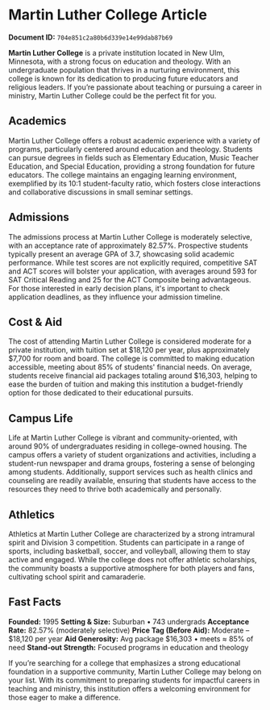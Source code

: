 # Martin Luther College Article

**Document ID:** `704e851c2a80b6d339e14e99dab87b69`

**Martin Luther College** is a private institution located in New Ulm, Minnesota, with a strong focus on education and theology. With an undergraduate population that thrives in a nurturing environment, this college is known for its dedication to producing future educators and religious leaders. If you’re passionate about teaching or pursuing a career in ministry, Martin Luther College could be the perfect fit for you.

## Academics
Martin Luther College offers a robust academic experience with a variety of programs, particularly centered around education and theology. Students can pursue degrees in fields such as Elementary Education, Music Teacher Education, and Special Education, providing a strong foundation for future educators. The college maintains an engaging learning environment, exemplified by its 10:1 student-faculty ratio, which fosters close interactions and collaborative discussions in small seminar settings.

## Admissions
The admissions process at Martin Luther College is moderately selective, with an acceptance rate of approximately 82.57%. Prospective students typically present an average GPA of 3.7, showcasing solid academic performance. While test scores are not explicitly required, competitive SAT and ACT scores will bolster your application, with averages around 593 for SAT Critical Reading and 25 for the ACT Composite being advantageous. For those interested in early decision plans, it's important to check application deadlines, as they influence your admission timeline.

## Cost & Aid
The cost of attending Martin Luther College is considered moderate for a private institution, with tuition set at $18,120 per year, plus approximately $7,700 for room and board. The college is committed to making education accessible, meeting about 85% of students' financial needs. On average, students receive financial aid packages totaling around $16,303, helping to ease the burden of tuition and making this institution a budget-friendly option for those dedicated to their educational pursuits.

## Campus Life
Life at Martin Luther College is vibrant and community-oriented, with around 90% of undergraduates residing in college-owned housing. The campus offers a variety of student organizations and activities, including a student-run newspaper and drama groups, fostering a sense of belonging among students. Additionally, support services such as health clinics and counseling are readily available, ensuring that students have access to the resources they need to thrive both academically and personally.

## Athletics
Athletics at Martin Luther College are characterized by a strong intramural spirit and Division 3 competition. Students can participate in a range of sports, including basketball, soccer, and volleyball, allowing them to stay active and engaged. While the college does not offer athletic scholarships, the community boasts a supportive atmosphere for both players and fans, cultivating school spirit and camaraderie.

## Fast Facts
**Founded:** 1995
**Setting & Size:** Suburban • 743 undergrads
**Acceptance Rate:** 82.57% (moderately selective)
**Price Tag (Before Aid):** Moderate – $18,120 per year
**Aid Generosity:** Avg package $16,303 • meets ≈ 85% of need
**Stand-out Strength:** Focused programs in education and theology

If you’re searching for a college that emphasizes a strong educational foundation in a supportive community, Martin Luther College may belong on your list. With its commitment to preparing students for impactful careers in teaching and ministry, this institution offers a welcoming environment for those eager to make a difference.
